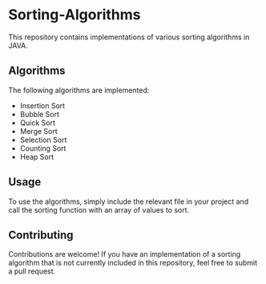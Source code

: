 # Sorting-Algorithms

This repository contains implementations of various sorting algorithms in JAVA.

## Algorithms

The following algorithms are implemented:

- Insertion Sort
- Bubble Sort
- Quick Sort
- Merge Sort
- Selection Sort
- Counting Sort
- Heap Sort

## Usage

To use the algorithms, simply include the relevant file in your project and call the sorting function with an array of values to sort.

## Contributing

Contributions are welcome! If you have an implementation of a sorting algorithm that is not currently included in this repository, feel free to submit a pull request.

